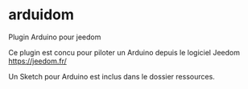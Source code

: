 arduidom
========

Plugin Arduino pour jeedom

Ce plugin est concu pour piloter un Arduino depuis le logiciel Jeedom https://jeedom.fr/

Un Sketch pour Arduino est inclus dans le dossier ressources.
